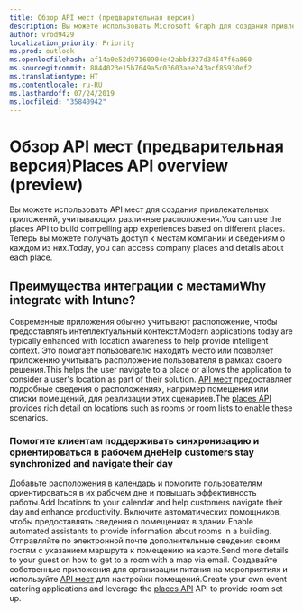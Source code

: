 ```yaml
---
title: Обзор API мест (предварительная версия)
description: Вы можете использовать Microsoft Graph для создания привлекательных приложений, учитывающих различные места. Теперь вы можете получать доступ к местам компании и сведениям о каждом из них.
author: vrod9429
localization_priority: Priority
ms.prod: outlook
ms.openlocfilehash: af14a0e52d97160904e42abbd327d34547f6a860
ms.sourcegitcommit: 8844023e15b7649a5c03603aee243acf85930ef2
ms.translationtype: HT
ms.contentlocale: ru-RU
ms.lasthandoff: 07/24/2019
ms.locfileid: "35840942"
---
```

# <a name="places-api-overview-preview"></a><span data-ttu-id="2db0f-104">Обзор API мест (предварительная версия)</span><span class="sxs-lookup"><span data-stu-id="2db0f-104">Places API overview (preview)</span></span>

<span data-ttu-id="2db0f-105">Вы можете использовать API мест для создания привлекательных приложений, учитывающих различные расположения.</span><span class="sxs-lookup"><span data-stu-id="2db0f-105">You can use the places API to build compelling app experiences based on different places.</span></span> <span data-ttu-id="2db0f-106">Теперь вы можете получать доступ к местам компании и сведениям о каждом из них.</span><span class="sxs-lookup"><span data-stu-id="2db0f-106">Today, you can access company places and details about each place.</span></span>

<!-- markdownlint-disable MD026 -->
## <a name="why-integrate-with-places"></a><span data-ttu-id="2db0f-107">Преимущества интеграции с местами</span><span class="sxs-lookup"><span data-stu-id="2db0f-107">Why integrate with Intune?</span></span>
<!-- markdownlint-enable MD026 -->

<span data-ttu-id="2db0f-108">Современные приложения обычно учитывают расположение, чтобы предоставлять интеллектуальный контекст.</span><span class="sxs-lookup"><span data-stu-id="2db0f-108">Modern applications today are typically enhanced with location awareness to help provide intelligent context.</span></span> <span data-ttu-id="2db0f-109">Это помогает пользователю находить место или позволяет приложению учитывать расположение пользователя в рамках своего решения.</span><span class="sxs-lookup"><span data-stu-id="2db0f-109">This helps the user navigate to a place or allows the application to consider a user's location as part of their solution.</span></span> <span data-ttu-id="2db0f-110">[API мест](/graph/api/resources/place?view=graph-rest-beta) предоставляет подробные сведения о расположениях, например помещения или списки помещений, для реализации этих сценариев.</span><span class="sxs-lookup"><span data-stu-id="2db0f-110">The [places API](/graph/api/resources/place?view=graph-rest-beta) provides rich detail on locations such as rooms or room lists to enable these scenarios.</span></span>

### <a name="help-customers-stay-synchronized-and-navigate-their-day"></a><span data-ttu-id="2db0f-111">Помогите клиентам поддерживать синхронизацию и ориентироваться в рабочем дне</span><span class="sxs-lookup"><span data-stu-id="2db0f-111">Help customers stay synchronized and navigate their day</span></span>

<span data-ttu-id="2db0f-112">Добавьте расположения в календарь и помогите пользователям ориентироваться в их рабочем дне и повышать эффективность работы.</span><span class="sxs-lookup"><span data-stu-id="2db0f-112">Add locations to your calendar and help customers navigate their day and enhance productivity.</span></span> <span data-ttu-id="2db0f-113">Включите автоматических помощников, чтобы предоставлять сведения о помещениях в здании.</span><span class="sxs-lookup"><span data-stu-id="2db0f-113">Enable automated assistants to provide information about rooms in a building.</span></span> <span data-ttu-id="2db0f-114">Отправляйте по электронной почте дополнительные сведения своим гостям с указанием маршрута к помещению на карте.</span><span class="sxs-lookup"><span data-stu-id="2db0f-114">Send more details to your guest on how to get to a room with a map via email.</span></span> <span data-ttu-id="2db0f-115">Создавайте собственные приложения для организации питания на мероприятиях и используйте [API мест](/graph/api/resources/place?view=graph-rest-beta) для настройки помещений.</span><span class="sxs-lookup"><span data-stu-id="2db0f-115">Create your own event catering applications and leverage the [places API](/graph/api/resources/place?view=graph-rest-beta) API to provide room set up.</span></span>


